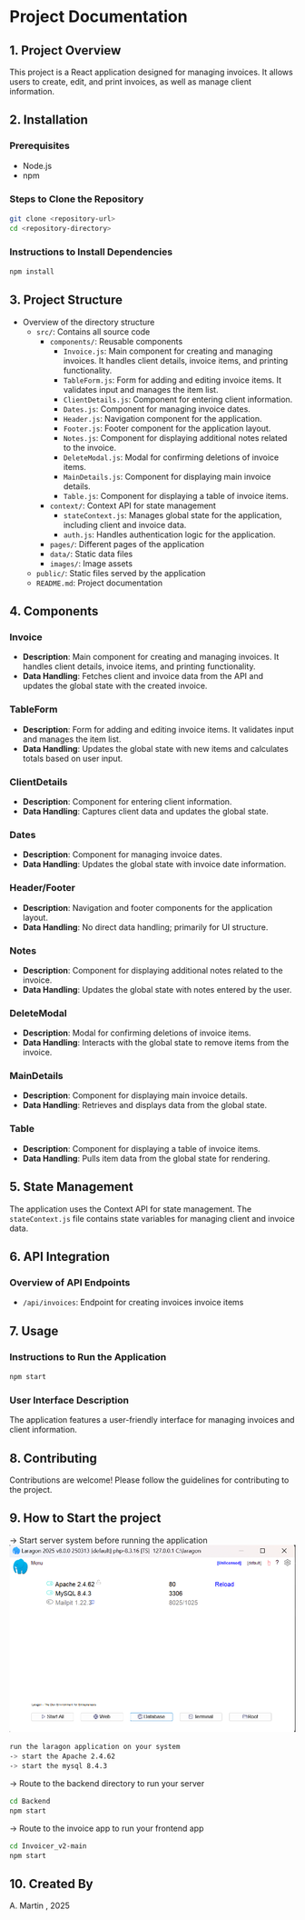 # Project Documentation

## 1. Project Overview
This project is a React application designed for managing invoices. It allows users to create, edit, and print invoices, as well as manage client information.

## 2. Installation
### Prerequisites
- Node.js
- npm

### Steps to Clone the Repository
```bash
git clone <repository-url>
cd <repository-directory>
```

### Instructions to Install Dependencies
```bash
npm install
```

## 3. Project Structure
- Overview of the directory structure
  - `src/`: Contains all source code
    - `components/`: Reusable components
      - `Invoice.js`: Main component for creating and managing invoices. It handles client details, invoice items, and printing functionality.
      - `TableForm.js`: Form for adding and editing invoice items. It validates input and manages the item list.
      - `ClientDetails.js`: Component for entering client information.
      - `Dates.js`: Component for managing invoice dates.
      - `Header.js`: Navigation component for the application.
      - `Footer.js`: Footer component for the application layout.
      - `Notes.js`: Component for displaying additional notes related to the invoice.
      - `DeleteModal.js`: Modal for confirming deletions of invoice items.
      - `MainDetails.js`: Component for displaying main invoice details.
      - `Table.js`: Component for displaying a table of invoice items.
    - `context/`: Context API for state management
      - `stateContext.js`: Manages global state for the application, including client and invoice data.
      - `auth.js`: Handles authentication logic for the application.
    - `pages/`: Different pages of the application
    - `data/`: Static data files
    - `images/`: Image assets
  - `public/`: Static files served by the application
  - `README.md`: Project documentation


## 4. Components
### Invoice
- **Description**: Main component for creating and managing invoices. It handles client details, invoice items, and printing functionality.
- **Data Handling**: Fetches client and invoice data from the API and updates the global state with the created invoice.

### TableForm
- **Description**: Form for adding and editing invoice items. It validates input and manages the item list.
- **Data Handling**: Updates the global state with new items and calculates totals based on user input.

### ClientDetails
- **Description**: Component for entering client information.
- **Data Handling**: Captures client data and updates the global state.

### Dates
- **Description**: Component for managing invoice dates.
- **Data Handling**: Updates the global state with invoice date information.

### Header/Footer
- **Description**: Navigation and footer components for the application layout.
- **Data Handling**: No direct data handling; primarily for UI structure.

### Notes
- **Description**: Component for displaying additional notes related to the invoice.
- **Data Handling**: Updates the global state with notes entered by the user.

### DeleteModal
- **Description**: Modal for confirming deletions of invoice items.
- **Data Handling**: Interacts with the global state to remove items from the invoice.

### MainDetails
- **Description**: Component for displaying main invoice details.
- **Data Handling**: Retrieves and displays data from the global state.

### Table
- **Description**: Component for displaying a table of invoice items.
- **Data Handling**: Pulls item data from the global state for rendering.

## 5. State Management
The application uses the Context API for state management. The `stateContext.js` file contains state variables for managing client and invoice data.

## 6. API Integration
### Overview of API Endpoints
- `/api/invoices`: Endpoint for creating invoices
invoice items

## 7. Usage
### Instructions to Run the Application
```bash
npm start
```

### User Interface Description
The application features a user-friendly interface for managing invoices and client information.

## 8. Contributing
Contributions are welcome! Please follow the guidelines for contributing to the project.


## 9. How to Start the project
-> Start server system before running the application
![alt text](laragon.png)
```bash
run the laragon application on your system
-> start the Apache 2.4.62 
-> start the mysql 8.4.3
```


-> Route to the backend directory to run your server
```bash
cd Backend
npm start
```

-> Route to the invoice app to run your frontend app
``` bash
cd Invoicer_v2-main
npm start 
```

## 10. Created By
A. Martin , 2025
